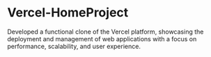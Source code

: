 # Vercel-HomeProject
Developed a functional clone of the Vercel platform, showcasing the deployment and management of web applications with a focus on performance, scalability, and user experience.
